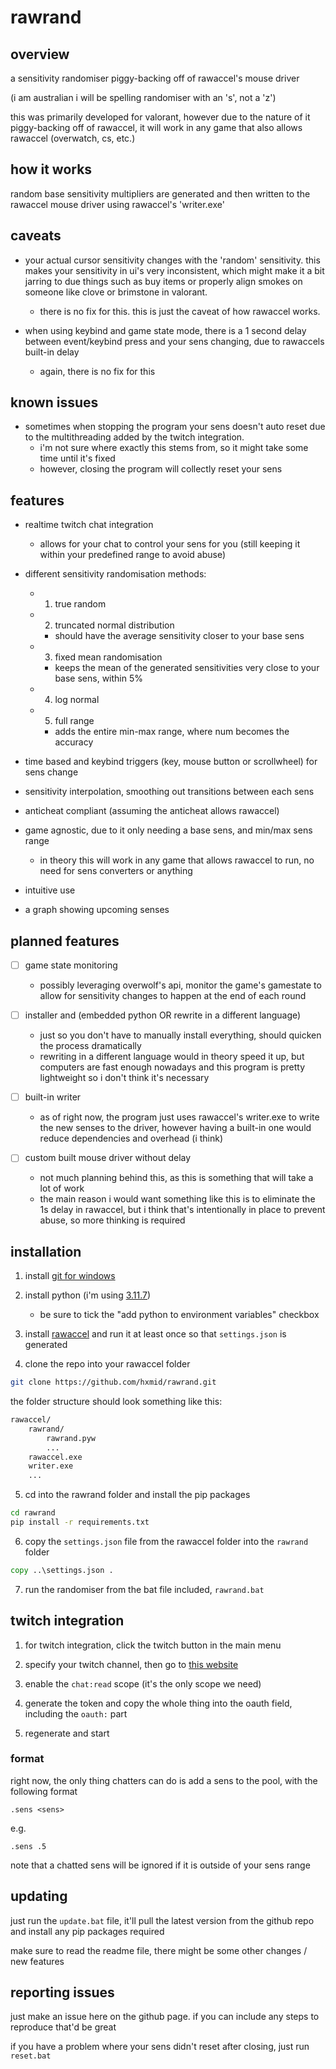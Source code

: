 # rawrand


## overview

a sensitivity randomiser piggy-backing off of rawaccel's mouse driver

(i am australian i will be spelling randomiser with an 's', not a 'z')

this was primarily developed for valorant, however due to the nature of it piggy-backing off of rawaccel, it will work in any game that also allows rawaccel (overwatch, cs, etc.)


## how it works

random base sensitivity multipliers are generated and then written to the rawaccel mouse driver using rawaccel's 'writer.exe'


## caveats

- your actual cursor sensitivity changes with the 'random' sensitivity. this makes your sensitivity in ui's very inconsistent, which might make it a bit jarring to due things such as buy items or properly align smokes on someone like clove or brimstone in valorant.
    - there is no fix for this. this is just the caveat of how rawaccel works.

- when using keybind and game state mode, there is a 1 second delay between event/keybind press and your sens changing, due to rawaccels built-in delay
    - again, there is no fix for this


## known issues

- sometimes when stopping the program your sens doesn't auto reset due to the multithreading added by the twitch integration.
    - i'm not sure where exactly this stems from, so it might take some time until it's fixed
    - however, closing the program will collectly reset your sens


## features

- realtime twitch chat integration
    - allows for your chat to control your sens for you (still keeping it within your predefined range to avoid abuse)

- different sensitivity randomisation methods:

    - 1. true random

    - 2. truncated normal distribution
        - should have the average sensitivity closer to your base sens

    - 3. fixed mean randomisation
        - keeps the mean of the generated sensitivities very close to your base sens, within 5%

    - 4. log normal

    - 5. full range
        - adds the entire min-max range, where num becomes the accuracy

- time based and keybind triggers (key, mouse button or scrollwheel) for sens change

- sensitivity interpolation, smoothing out transitions between each sens

- anticheat compliant (assuming the anticheat allows rawaccel)

- game agnostic, due to it only needing a base sens, and min/max sens range
    - in theory this will work in any game that allows rawaccel to run, no need for sens converters or anything

- intuitive use

- a graph showing upcoming senses


## planned features

- [ ] game state monitoring
    - possibly leveraging overwolf's api, monitor the game's gamestate to allow for sensitivity changes to happen at the end of each round

- [ ] installer and (embedded python OR rewrite in a different language)
    - just so you don't have to manually install everything, should quicken the process dramatically
    - rewriting in a different language would in theory speed it up, but computers are fast enough nowadays and this program is pretty lightweight so i don't think it's necessary

- [ ] built-in writer
    - as of right now, the program just uses rawaccel's writer.exe to write the new senses to the driver, however having a built-in one would reduce dependencies and overhead (i think)

- [ ] custom built mouse driver without delay
    - not much planning behind this, as this is something that will take a lot of work
    - the main reason i would want something like this is to eliminate the 1s delay in rawaccel, but i think that's intentionally in place to prevent abuse, so more thinking is required


## installation

1. install [git for windows](https://git-scm.com/downloads/win)

2. install python (i'm using [3.11.7](https://www.python.org/downloads/release/python-3117/))

    - be sure to tick the "add python to environment variables" checkbox

3. install [rawaccel](https://github.com/a1xd/rawaccel) and run it at least once so that `settings.json` is generated

4. clone the repo into your rawaccel folder

```sh
git clone https://github.com/hxmid/rawrand.git
```

the folder structure should look something like this:

```sh
rawaccel/
    rawrand/
        rawrand.pyw
        ...
    rawaccel.exe
    writer.exe
    ...
```

5. cd into the rawrand folder and install the pip packages

```sh
cd rawrand
pip install -r requirements.txt
```

6. copy the `settings.json` file from the rawaccel folder into the `rawrand` folder

```bat
copy ..\settings.json .
```

7. run the randomiser from the bat file included, `rawrand.bat`


## twitch integration

1. for twitch integration, click the twitch button in the main menu

2. specify your twitch channel, then go to [this website](https://twitchtokengenerator.com/)

3. enable the `chat:read` scope (it's the only scope we need)

4. generate the token and copy the whole thing into the oauth field, including the `oauth:` part

5. regenerate and start


### format

right now, the only thing chatters can do is add a sens to the pool, with the following format

```
.sens <sens>
```

e.g.

```
.sens .5
```

note that a chatted sens will be ignored if it is outside of your sens range


## updating

just run the `update.bat` file, it'll pull the latest version from the github repo and install any pip packages required

make sure to read the readme file, there might be some other changes / new features


## reporting issues

just make an issue here on the github page. if you can include any steps to reproduce that'd be great

if you have a problem where your sens didn't reset after closing, just run `reset.bat`


